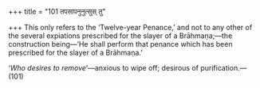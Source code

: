 +++
title = "101 तपसापनुनुत्सुस् तु"

+++
This only refers to the ‘Twelve-year Penance,’ and not to any other of
the several expiations prescribed for the slayer of a Brāhmaṇa;—the
construction being—‘He shall perform that penance which has been
prescribed for the slayer of a Brāhmaṇa.’

‘*Who desires to remove*’—anxious to wipe off; desirous of
purification.—(101)


